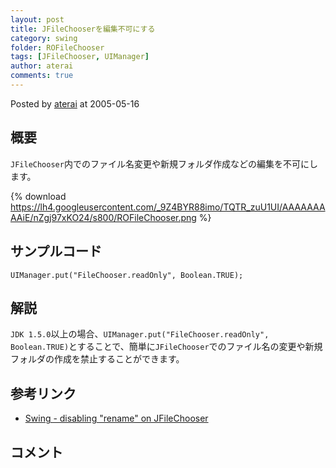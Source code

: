 ```yaml
---
layout: post
title: JFileChooserを編集不可にする
category: swing
folder: ROFileChooser
tags: [JFileChooser, UIManager]
author: aterai
comments: true
---
```


Posted by [aterai](http://terai.xrea.jp/aterai.html) at 2005-05-16

## 概要
`JFileChooser`内でのファイル名変更や新規フォルダ作成などの編集を不可にします。

{% download https://lh4.googleusercontent.com/_9Z4BYR88imo/TQTR_zuU1UI/AAAAAAAAAiE/nZgj97xKO24/s800/ROFileChooser.png %}

## サンプルコード
<pre class="prettyprint"><code>UIManager.put("FileChooser.readOnly", Boolean.TRUE);
</code></pre>

## 解説
`JDK 1.5.0`以上の場合、`UIManager.put("FileChooser.readOnly", Boolean.TRUE)`とすることで、簡単に`JFileChooser`でのファイル名の変更や新規フォルダの作成を禁止することができます。

## 参考リンク
- [Swing - disabling "rename" on JFileChooser](https://forums.oracle.com/thread/1377535)

<!-- dummy comment line for breaking list -->

## コメント
